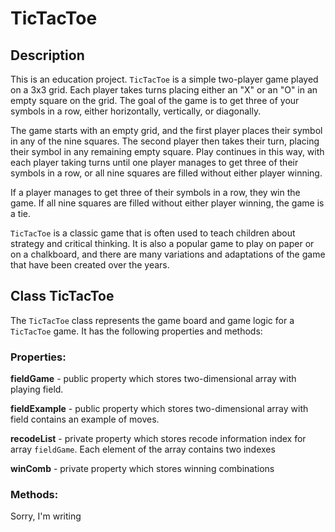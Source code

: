 # TicTacToe

## Description

This is an education project. `TicTacToe` is a simple two-player game played on a 3x3 grid. Each player takes turns placing either an "X" or an "O" in an empty square on the grid. The goal of the game is to get three of your symbols in a row, either horizontally, vertically, or diagonally.

The game starts with an empty grid, and the first player places their symbol in any of the nine squares. The second player then takes their turn, placing their symbol in any remaining empty square. Play continues in this way, with each player taking turns until one player manages to get three of their symbols in a row, or all nine squares are filled without either player winning.

If a player manages to get three of their symbols in a row, they win the game. If all nine squares are filled without either player winning, the game is a tie.

`TicTacToe` is a classic game that is often used to teach children about strategy and critical thinking. It is also a popular game to play on paper or on a chalkboard, and there are many variations and adaptations of the game that have been created over the years.

## Class TicTacToe

The `TicTacToe` class represents the game board and game logic for a `TicTacToe` game. It has the following properties and methods:


### Properties:

**fieldGame** - public property which stores two-dimensional array with playing field.

**fieldExample** - public property which stores two-dimensional array with field contains an example of moves.

**recodeList** - private property which stores recode information index for array `fieldGame`. Each element of the array contains two indexes 

**winComb** - private property which stores winning combinations

### Methods:

Sorry, I'm writing

